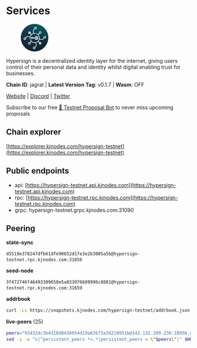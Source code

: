 # Services

<figure><img src="https://raw.githubusercontent.com/kj89/cosmos-images/main/logos/hypersign.png" alt=""><figcaption></figcaption></figure>

Hypersign is a decentralized identity layer for the internet, giving  users control of their personal data and identity whilst digital  enabling trust for businesses.

**Chain ID**: jagrat | **Latest Version Tag**: v0.1.7 | **Wasm**: OFF

[Website](https://hypersign.id) | [Discord](https://discord.gg/DmuUjMrHVw) | [Twitter](https://twitter.com/hypersignchain)



Subscribe to our free [🤖 Testnet Proposal Bot](https://t.me/kjnodes_testnet_proposal_bot) to never miss upcoming proposals


## Chain explorer
[https://explorer.kjnodes.com/hypersign-testnet](https://explorer.kjnodes.com/hypersign-testnet)

## Public endpoints

* api: [https://hypersign-testnet.api.kjnodes.com](https://hypersign-testnet.api.kjnodes.com)
* rpc: [https://hypersign-testnet.rpc.kjnodes.com](https://hypersign-testnet.rpc.kjnodes.com)
* grpc: hypersign-testnet.grpc.kjnodes.com:31090

## Peering

**state-sync**

```text
d5519e378247dfb61dfe90652d1fe3e2b3005a5b@hypersign-testnet.rpc.kjnodes.com:31656
```

**seed-node**

```text
3f472746f46493309650e5a033076689996c8881@hypersign-testnet.rpc.kjnodes.com:31659
```

**addrbook**
```bash
curl -Ls https://snapshots.kjnodes.com/hypersign-testnet/addrbook.json > $HOME/.hid-node/config/addrbook.json
```

**live-peers** (25)
```bash
peers="934324c3b4318d8438954d19a82673a3d218951b@142.132.209.236:10956,de1f980cc59bdb2457202768d4b4d964d783789e@167.235.21.165:36656,4e08d5b0cb43c8d5ffc42987a5166bab2a04a93b@65.109.92.240:21066,eaf27acc810a3d6728dde972ebad26810cce0ae6@65.108.229.233:26656,28fa150b5a843c9bdf2889f31f4ff8ac75c17be9@185.196.20.153:26656,fbc7ce82f02e24257395dc0310ad2921ea61e199@65.109.92.148:61156,bd2ae9f1c42183104719f7c44be078bb7d282a61@65.109.92.241:11056,5c2a752c9b1952dbed075c56c600c3a79b58c395@185.16.39.158:26926,1de2abae74a4c5fd7d96d9869ef02187f81498f0@134.209.238.66:26656,b09953bd16cdb17576c4fc356e39773a8e500133@149.202.73.104:11456,1e3f0aeb6f2a2017b122af2461a75c9695790954@65.108.233.109:10956,610843eda2f0388cb8e75917e8c1f63350bd3bd1@154.26.131.130:16656,62c3f3e5214495593ad204f3c6cd879f3f4ed6a9@5.9.79.121:26656,9876d1b1e5b5968c1c729559325dd909f93c1d34@65.108.238.61:56656,2c0379f78b655e8a386cb477e3cf3cae700c4a7f@213.239.207.175:34656,e8e764fa9ecc5727038099205798520c547d7019@51.178.65.184:25656,efcb16ec33d8e6233d1068fff679c6fd64bf5802@65.108.225.158:10956,d92268c246e02a54103f7098b901b876c88f006e@5.161.130.108:26656,77234414b2b057fa7201883316ea69490eb55a70@213.133.100.172:27161,0c6758a3f4554bbc67da73993bbb697764c5c534@38.242.142.227:26656,d7c9b9a3c3a6c5f4ccdfb37a8358755b277271c1@3.110.226.164:26656,5b6356defbfc7227035698d6af7d686d3981a0eb@5.161.99.136:26656,fd06a873c4172105925ed89e632ff3f369740eed@18.188.21.237:26656,d5519e378247dfb61dfe90652d1fe3e2b3005a5b@65.109.68.190:31656,a3f3d6dba11bfe080693938666064b2324fbaccf@88.99.164.158:11056"
sed -i -e "s|^persistent_peers *=.*|persistent_peers = \"$peers\"|" $HOME/.hid-node/config/config.toml
```
